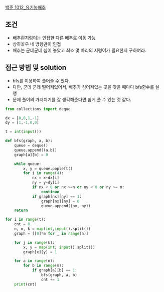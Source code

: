 [백준 1012_유기농배추](https://www.acmicpc.net/problem/1012)


## 조건
- 배추흰지렁이는 인접한 다른 배추로 이동 가능
- 상하좌우 네 방향만이 인접
- 배추는 군데군데 심어 놓았고 최소 몇 마리의 지렁이가 필요한지 구하여라.

## 접근 방법 및 solution
- bfs를 이용하여 풀어줄 수 있다.
- 다만, 군데 군데 떨어져있어서, 배추가 심어져있는 곳을 찾을 때마다 bfs함수를 실행
- 문제 풀이의 가지치기를 잘 생각해준다면 쉽게 풀 수 있는 것 같다.

```python
from collections import deque

dx = [0,0,1,-1]
dy = [1,-1,0,0]

t = int(input())

def bfs(graph, a, b):
    queue = deque()
    queue.append((a,b))
    graph[a][b] = 0

    while queue:
        x, y = queue.popleft()
        for i in range(4):
            nx = x+dx[i]
            ny = y+dy[i]
            if nx < 0 or nx >=n or ny < 0 or ny >= m:
                continue
            if graph[nx][ny] == 1:
                graph[nx][ny] = 0
                queue.append((nx, ny))
    return

for i in range(t):
    cnt = 0
    n, m, k = map(int,input().split())
    graph = [[0]*m for _ in range(n)]

    for j in range(k):
        x, y = map(int, input().split())
        graph[x][y] = 1

    for a in range(n):
        for b in range(m):
            if graph[a][b] == 1:
                bfs(graph, a, b)
                cnt += 1
    print(cnt)
```